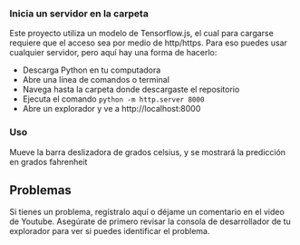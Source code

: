 ### Inicia un servidor en la carpeta
Este proyecto utiliza un modelo de Tensorflow.js, el cual para cargarse requiere que el acceso sea por medio de http/https.
Para eso puedes usar cualquier servidor, pero aquí hay una forma de hacerlo:
- Descarga Python en tu computadora
- Abre una línea de comandos o terminal
- Navega hasta la carpeta donde descargaste el repositorio
- Ejecuta el comando `python -m http.server 8000`
- Abre un explorador y ve a http://localhost:8000
### Uso
Mueve la barra deslizadora de grados celsius, y se mostrará la predicción en grados fahrenheit

## Problemas
Si tienes un problema, regístralo aquí o déjame un comentario en el video de Youtube. Asegúrate de primero revisar la consola de desarrollador de tu explorador para ver si puedes identificar el problema.